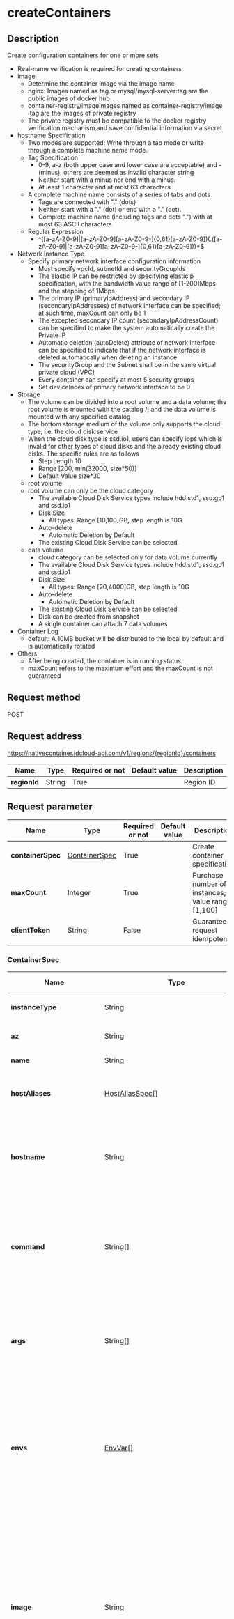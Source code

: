 # createContainers


## Description
Create configuration containers for one or more sets
- Real-name verification is required for creating containers
- image
  - Determine the container image via the image name
  - nginx: Images named as tag or mysql/mysql-server:tag are the public images of docker hub
  - container-registry/imageImages named as container-registry/image :tag are the images of private registry
  - The private registry must be compatible to the docker registry verification mechanism and save confidential information via secret
- hostname Specification
  - Two modes are supported: Write through a tab mode or write through a complete machine name mode.
  - Tag Specification
    - 0-9, a-z (both upper case and lower case are acceptable) and - (minus), others are deemed as invalid character string
    - Neither start with a minus nor end with a minus.
    - At least 1 character and at most 63 characters
  - A complete machine name consists of a series of tabs and dots
    - Tags are connected with "." (dots)
    - Neither start with a "." (dot) or end with a "." (dot).
    - Complete machine name (including tags and dots ".") with at most 63 ASCII characters
  - Regular Expression
    - ^([a-zA-Z0-9]|[a-zA-Z0-9][a-zA-Z0-9-]{0,61}[a-zA-Z0-9])(\.([a-zA-Z0-9]|[a-zA-Z0-9][a-zA-Z0-9-]{0,61}[a-zA-Z0-9]))*$
- Network Instance Type
  - Specify primary network interface configuration information
    - Must specify vpcId, subnetId and securityGroupIds
    - The elastic IP can be restricted by specifying elasticIp specification, with the bandwidth value range of [1-200]Mbps and the stepping of 1Mbps
    - The primary IP (primaryIpAddress) and secondary IP (secondaryIpAddresses) of network interface can be specified; at such time, maxCount can only be 1
    - The excepted secondary IP count (secondaryIpAddressCount) can be specified to make the system automatically create the Private IP
    - Automatic deletion (autoDelete) attribute of network interface can be specified to indicate that if the network interface is deleted automatically when deleting an instance
    - The securityGroup and the Subnet shall be in the same virtual private cloud (VPC)
    - Every container can specify at most 5 security groups
    - Set deviceIndex of primary network interface to be 0
- Storage
  - The volume can be divided into a root volume and a data volume; the root volume is mounted with the catalog /; and the data volume is mounted with any specified catalog
  - The bottom storage medium of the volume only supports the cloud type, i.e. the cloud disk service
  - When the cloud disk type is ssd.io1, users can specify iops which is invalid for other types of cloud disks and the already existing cloud disks. The specific rules are as follows
    - Step Length 10
    - Range [200, min(32000, size*50)]
    - Default Value size*30
  - root volume
  - root volume can only be the cloud category
    - The available Cloud Disk Service types include hdd.std1, ssd.gp1 and ssd.io1
    - Disk Size
      - All types: Range [10,100]GB, step length is 10G
    - Auto-delete
      - Automatic Deletion by Default
    - The existing Cloud Disk Service can be selected.
  - data volume
    - cloud category can be selected only for data volume currently
    - The available Cloud Disk Service types include hdd.std1, ssd.gp1 and ssd.io1
    - Disk Size
      - All types: Range [20,4000]GB, step length is 10G
    - Auto-delete
      - Automatic Deletion by Default
    - The existing Cloud Disk Service can be selected.
    - Disk can be created from snapshot
    - A single container can attach 7 data volumes
- Container Log
  - default: A 10MB bucket will be distributed to the local by default and is automatically rotated
- Others
  - After being created, the container is in running status.
  - maxCount refers to the maximum effort and the maxCount is not guaranteed


## Request method
POST

## Request address
https://nativecontainer.jdcloud-api.com/v1/regions/{regionId}/containers

|Name|Type|Required or not|Default value|Description|
|---|---|---|---|---|
|**regionId**|String|True| |Region ID|

## Request parameter
|Name|Type|Required or not|Default value|Description|
|---|---|---|---|---|
|**containerSpec**|[ContainerSpec](createcontainers#containerspec)|True| |Create container specification|
|**maxCount**|Integer|True| |Purchase number of instances; value range: [1,100]|
|**clientToken**|String|False| |Guarantee request idempotence|

### <div id="containerspec">ContainerSpec</div>
|Name|Type|Required or not|Default value|Description|
|---|---|---|---|---|
|**instanceType**|String|True| |Instance Type Family; Refer to [Document](https://www.jdcloud.com/help/detail/1992/isCatalog/1)|
|**az**|String|True| |Availability Zone of Container |
|**name**|String|True| |Container Name|
|**hostAliases**|[HostAliasSpec[]](createcontainers#hostaliasspec)|False| |Domain and IP mapping information; </br> at most 10 alias|
|**hostname**|String|False| |For machine name and specification, please refer to the instruction document; default container ID |
|**command**|String[]|False| |The container will carry out the command. It is ENTRYPOINT of docker image by default if none is specified. |
|**args**|String[]|False| |The container will carry out the parameter of the command. It is CMD of docker image by default if none is specified. |
|**envs**|[EnvVar[]](createcontainers#envvar)|False| |Environment variables executed by containers; if the environmental variable Key is the same in the image, values in the image will be replaced; </br> 100 pairs at most|
|**image**|String|True| |Image Name </br> 1. Docker Hub public image is specified via names such as nginx, mysql/mysql-server </br> </br> The length of repository contains at most 256 characters, tag contains at most 128 characters and registry contains at most 255 characters|
|**secret**|String|False| |Secrets; secret is not required when using images of Docker Hub and JD Cloud CR|
|**tty**|Boolean|False| |If a container is assigned with tty. It is not assigned by default|
|**workingDir**|String|False| |Container’s Working Catalog. If not specified, it is root catalog (/) by default; and the working catalog must be the absolute path. |
|**rootVolume**|[VolumeMountSpec](createcontainers#volumemountspec)|True| |Root Volume information|
|**dataVolumes**|[VolumeMountSpec[]](createcontainers#volumemountspec)|False| |Mounted data Volume information; at most 7|
|**elasticIp**|[ElasticIpSpec](createcontainers#elasticipspec)|False| |Elastic IP specification related to primary IP of primary network interface|
|**primaryNetworkInterface**|[ContainerNetworkInterfaceAttachmentSpec](createcontainers#containernetworkinterfaceattachmentspec)|True| |Primary Network Interface Configuration Information|
|**logConfiguration**|[LogConfiguration](createcontainers#logconfiguration)|False| |Container log configuration information; 10MB storage space will be assigned to the local by default|
|**description**|String|False| |Container Description|
|**charge**|[ChargeSpec](createcontainers#chargespec)|False| |Billing configuration; if no specification is made, the billing type is Pay-As-You-Go - Pay as the service time by default|
### <div id="chargespec">ChargeSpec</div>
|Name|Type|Required or not|Default value|Description|
|---|---|---|---|---|
|**chargeMode**|String|False|postpaid_by_duration|Billing model value is prepaid_by_duration, postpaid_by_usage or postpaid_by_duration; prepaid_by_duration means Pay-In-Advance, postpaid_by_usage means Pay-As-You-Go By Consumption and postpaid_by_duration means pay by configuration; is postpaid_by_duration by default. Please refer to the Help Documentation of specific product line to confirm the billing type supported by the production line|
|**chargeUnit**|String|False| |Billing unit of Pay-In-Advance, the Pay-In-Advance is compulsory, and valid only when chargeMode is prepaid_by_duration, and the value is month or year and month by default|
|**chargeDuration**|Integer|False| |Pay-In-Advance billing duration, the Pay-In-Advance is compulsory and valid only when the value of chargeMode is prepaid_by_duration. When chargeUnit is month, the value shall be 1~9; when chargeUnit is year, the value shall be 1, 2 or 3|
|**autoRenew**|Boolean|False| |True=: OPEN——Enable automatic renewal, False=CLOSE—— Disable automatic renewal, with default value of CLOSE|
|**buyScenario**|String|False| |The unified activity credential, JSON character string, for the product line needs the BASE64 code. Now, the format required before coding is {"activity":{"activityType": required field, "activityIdentifier": required field}}|
### <div id="logconfiguration">LogConfiguration</div>
|Name|Type|Required or not|Default value|Description|
|---|---|---|---|---|
|**logDriver**|String|False| |Name log configuration information; a 10MB storage space will be assigned to the local by default and is automatically rotated.|
### <div id="containernetworkinterfaceattachmentspec">ContainerNetworkInterfaceAttachmentSpec</div>
|Name|Type|Required or not|Default value|Description|
|---|---|---|---|---|
|**autoDelete**|Boolean|False| |Indicate if the network interface is deleted when deleting the container, it is True by default; only True is supported now|
|**deviceIndex**|Integer|False| |Device Index|
|**networkInterface**|[NetworkInterfaceSpec](createcontainers#networkinterfacespec)|True| |Network Interface Specification|
### <div id="networkinterfacespec">NetworkInterfaceSpec</div>
|Name|Type|Required or not|Default value|Description|
|---|---|---|---|---|
|**subnetId**|String|True| |Subnet ID|
|**az**|String|True| |Availability Zone, user’s default availability zone, not support currently|
|**primaryIpAddress**|String|False| |Primary IP of Network Interface|
|**secondaryIpAddresses**|String[]|False| |Secondary IP List|
|**secondaryIpCount**|Integer|False| |Amount of Secondary IP Assigned Automatically|
|**securityGroups**|String[]|False| |Security group ID list to be associated, a maximum of 5 security groups can be done|
|**sanityCheck**|Boolean|False| |Source and target IP address verification, with value 0 or 1, default value is 1, not support this function currently|
|**description**|String|False| |Description|
### <div id="elasticipspec">ElasticIpSpec</div>
|Name|Type|Required or not|Default value|Description|
|---|---|---|---|---|
|**bandwidthMbps**|Integer|True| |Elastic IP Speed Limit Unit: MB|
|**provider**|String|False| |IP service provider, values include bgp or no_bgp|
|**chargeSpec**|[ChargeSpec](createcontainers#chargespec)|False| |Billing Configuration|
### <div id="volumemountspec">VolumeMountSpec</div>
|Name|Type|Required or not|Default value|Description|
|---|---|---|---|---|
|**category**|String|True| |Disk classification cloud: Volume based on Cloud Disk Service  Only support cloud type|
|**autoDelete**|Boolean|False| |Automatic deletion, the volume is automatically deleted at the time the container is deleted; the value is True by default; and only the scenario of Cloud Disk Service is supported.|
|**mountPath**|String|False| |Catalog mounted into the container; it is not required to specify catalog for the root volume and the mounted catalog is (/); a catalog must be specified for the data volume, which must be the absolute path without any (:). |
|**readOnly**|Boolean|False| |Read-only, false by default; only valid to data volume; when root volume is false, both write and read are available. |
|**cloudDiskSpec**|[DiskSpec](createcontainers#diskspec)|False| |Cloud disk service specification; the cloud disk service automatically created with the container will not divide the disk and will only format the file system|
|**cloudDiskId**|String|False| |Cloud Disk Service ID, if the existing cloud disk is used, the fsType must be specified at the same time|
|**fsType**|String|False| |Specify volume file system type and support [xfs, ext4] now; if the file system type is not specified for the newly-created disk, such disk will be formatted to xfs by default. |
|**formatVolume**|Boolean|False| |A new disk automatically created with the container will be automatically formatted to the specified file system type; the existing disk mounted will not be formatted by default and only will be mounted as per specified fsType; and if you intend to format the mounted disk, be sure to set the field as true. |
### <div id="diskspec">DiskSpec</div>
|Name|Type|Required or not|Default value|Description|
|---|---|---|---|---|
|**az**|String|True| |Availability Zone, to which the cloud disk belongs|
|**name**|String|True| |Name of the cloud disk|
|**description**|String|False| |Description of the cloud disk|
|**diskType**|String|True| |Type of the cloud disk, value ssd, premium-hdd, ssd.gp1, ssd.io1 or hdd.std1|
|**diskSizeGB**|Integer|True| |Size of Cloud Disk Service is in GiB, for ssd type, the value range is [20,1000]GB and the step size is 10G, for premium-hdd type, the value range is [20,3000]GB, and the step size is 10G, for ssd.gp1, ssd.io1 and hdd.std1 types, the value range is [20,16000]GB, and the step size is 10G|
|**iops**|Integer|False| |The size of Cloud Disk Service IOPS is effective only when the cloud disk type is ssd.io1, and the step size is 10.|
|**snapshotId**|String|False| |Snapshot ID used to create a cloud disk|
|**charge**|[ChargeSpec](createcontainers#chargespec)|False| |Billing configuration; if no specification is made, the billing type is Pay-As-You-Go - Pay as the service time by default|
|**multiAttachable**|Boolean|False| |Whether the Cloud Disk Service supports the mode that one disk is attached to multiple machines. It is set as false by default (not supported).|
|**encrypt**|Boolean|False| |Whether a Cloud Disk is encrypted, false (does not encrypt) by default|
### <div id="envvar">EnvVar</div>
|Name|Type|Required or not|Default value|Description|
|---|---|---|---|---|
|**name**|String|True| |Environment Variable Name|
|**value**|String|False| |Value of Environment Variable|
### <div id="hostaliasspec">HostAliasSpec</div>
|Name|Type|Required or not|Default value|Description|
|---|---|---|---|---|
|**hostnames**|String[]|True| |Domain List|
|**ip**|String|True| |IP Address|

## Response parameter
|Name|Type|Description|
|---|---|---|
|**result**|[Result](createcontainers#result)| |
|**requestId**|String| |

### <div id="result">Result</div>
|Name|Type|Description|
|---|---|---|
|**containerIds**|String[]| |

## Response code
|Return code|Description|
|---|---|
|**200**|OK|
|**400**|Invalid parameter|
|**401**|Authentication failed|
|**404**|Not found|
|**429**|Quota exceeded|
|**500**|Internal server error|
|**503**|Service unavailable|

